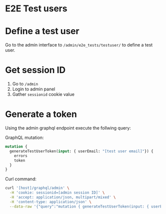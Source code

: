 # E2E Test users

# Define a test user

Go to the admin interface to `/admin/e2e_tests/testuser/` to define a test user.

# Get session ID

1. Go to `/admin`
2. Login to admin panel
3. Gather `sessionid` cookie value

# Generate a token

Using the admin graphql endpoint execute the follwing query:

GraphQL mutation:
```graphql
mutation {
  generateTestUserToken(input: { userEmail: "[test user email]"}) {
    errors
    token
  }
}
```

Curl command:
```bash
curl '[host]/graphql/admin' \
  -H 'cookie: sessionid=[admin session ID]' \
  -H 'accept: application/json, multipart/mixed' \
  -H 'content-type: application/json' \
  --data-raw '{"query":"mutation { generateTestUserToken(input: { userEmail: \"[test user email]\"}) { errors token } }"}'
```
